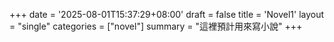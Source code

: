 +++
date = '2025-08-01T15:37:29+08:00'
draft = false
title = 'Novel1'
layout = "single" 
categories = ["novel"]
summary = "這裡預計用來寫小說"
+++
